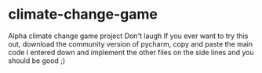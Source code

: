 # climate-change-game
Alpha climate change game project
Don't laugh
If you ever want to try this out, download the community version of pycharm, copy and paste the main code I entered down and implement the other files on the side lines and you should be good ;)
